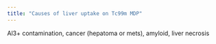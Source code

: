 ```yaml
---
title: "Causes of liver uptake on Tc99m MDP"
---
```

Al3+ contamination, cancer (hepatoma or mets), amyloid, liver necrosis

